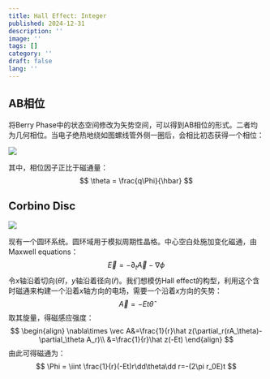 ```yaml
---
title: Hall Effect: Integer
published: 2024-12-31
description: ''
image: ''
tags: []
category: ''
draft: false 
lang: ''
---
```




## AB相位

将Berry Phase中的状态空间修改为矢势空间，可以得到AB相位的形式。二者均为几何相位。当电子绝热地绕如图螺线管外侧一圈后，会相比初态获得一个相位：

![](./Hall2/1.svg)

其中，相位因子正比于磁通量：
$$
\theta = \frac{q\Phi}{\hbar}
$$


## Corbino Disc

![](./Hall2/2.jpg)

现有一个圆环系统。圆环域用于模拟周期性晶格。中心空白处施加变化磁通，由Maxwell equations：
$$
\vec E=-\partial_t\vec A-\nabla\phi
$$
令$x$轴沿着切向($\hat \theta$)，$y$轴沿着径向($\hat r$)。我们想模仿Hall effect的构型，利用这个含时磁通来构建一个沿着$x$轴方向的电场，需要一个沿着$x$方向的矢势：
$$
\vec A=-Et\hat\theta
$$
取其旋量，得磁感应强度：
$$
\begin{align}
\nabla\times \vec A&=\frac{1}{r}\hat z(\partial_r(rA_\theta)-\partial_\theta A_r)\\
&=\frac{1}{r}\hat z(-Et)
\end{align}
$$
由此可得磁通为：
$$
\Phi = \iint \frac{1}{r}(-Et)r\dd\theta\dd r=-(2\pi r_0E)t
$$


